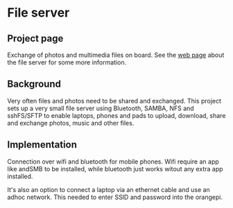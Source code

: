 # File server

## Project page
Exchange of photos and multimedia files on board. See the 
[web page](https://sites.google.com/site/olewsaa/yacht-server-with-raspberry/file-server---network-file-system-nfs) about the file server for some more information.


## Background 
Very often files and photos need to be shared and exchanged. This project sets up a very small file server using Bluetooth, SAMBA, NFS and sshFS/SFTP to enable laptops, phones and pads to upload, download, share and exchange photos, music and other files.

## Implementation

Connection over wifi and bluetooth for mobile phones. Wifi require an app like andSMB to be installed, while bluetooth 
just works witout any extra app installed. 

It's also an option to connect a laptop via an ethernet cable and use an adhoc network. This needed to  enter 
SSID and password into the orangepi.


